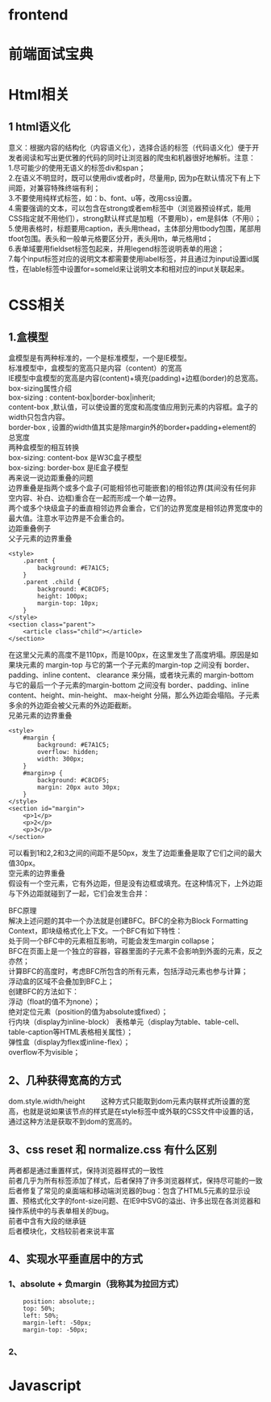 # frontend
# 前端面试宝典
# Html相关
## 1 html语义化
意义：根据内容的结构化（内容语义化），选择合适的标签（代码语义化）便于开发者阅读和写出更优雅的代码的同时让浏览器的爬虫和机器很好地解析。注意：<br>
1.尽可能少的使用无语义的标签div和span；<br>
2.在语义不明显时，既可以使用div或者p时，尽量用p, 因为p在默认情况下有上下间距，对兼容特殊终端有利；<br>
3.不要使用纯样式标签，如：b、font、u等，改用css设置。<br>
4.需要强调的文本，可以包含在strong或者em标签中（浏览器预设样式，能用CSS指定就不用他们），strong默认样式是加粗（不要用b），em是斜体（不用i）；<br>
5.使用表格时，标题要用caption，表头用thead，主体部分用tbody包围，尾部用tfoot包围。表头和一般单元格要区分开，表头用th，单元格用td；<br>
6.表单域要用fieldset标签包起来，并用legend标签说明表单的用途；<br>
7.每个input标签对应的说明文本都需要使用label标签，并且通过为input设置id属性，在lable标签中设置for=someld来让说明文本和相对应的input关联起来。<br>
# CSS相关
## 1.盒模型
盒模型是有两种标准的，一个是标准模型，一个是IE模型。<br>
标准模型中，盒模型的宽高只是内容（content）的宽高<br>
IE模型中盒模型的宽高是内容(content)+填充(padding)+边框(border)的总宽高。<br>
box-sizing属性介绍<br>
box-sizing : content-box|border-box|inherit;<br>
content-box ,默认值，可以使设置的宽度和高度值应用到元素的内容框。盒子的width只包含内容。<br>
border-box , 设置的width值其实是除margin外的border+padding+element的总宽度<br>
两种盒模型的相互转换<br>
box-sizing: content-box 是W3C盒子模型 <br>
box-sizing: border-box 是IE盒子模型<br>
再来说一说边距重叠的问题<br>
边界重叠是指两个或多个盒子(可能相邻也可能嵌套)的相邻边界(其间没有任何非空内容、补白、边框)重合在一起而形成一个单一边界。<br>
两个或多个块级盒子的垂直相邻边界会重合，它们的边界宽度是相邻边界宽度中的最大值。注意水平边界是不会重合的。<br>
边距重叠例子<br>
父子元素的边界重叠<br>
```
<style>
    .parent {
        background: #E7A1C5;
    }
    .parent .child {
        background: #C8CDF5;
        height: 100px;
        margin-top: 10px;
    }
</style>
<section class="parent">
    <article class="child"></article>
</section>
```
在这里父元素的高度不是110px，而是100px，在这里发生了高度坍塌。原因是如果块元素的 margin-top 与它的第一个子元素的margin-top 之间没有 border、padding、inline content、 clearance 来分隔，或者块元素的 margin-bottom 与它的最后一个子元素的margin-bottom 之间没有 border、padding、inline content、height、min-height、 max-height 分隔，那么外边距会塌陷。子元素多余的外边距会被父元素的外边距截断。<br>
兄弟元素的边界重叠<br>
```
<style>
    #margin {
        background: #E7A1C5;
        overflow: hidden;
        width: 300px;
    }
    #margin>p {
        background: #C8CDF5;
        margin: 20px auto 30px;
    }
</style>
<section id="margin">
    <p>1</p>
    <p>2</p>
    <p>3</p>
</section>
```
可以看到1和2,2和3之间的间距不是50px，发生了边距重叠是取了它们之间的最大值30px。<br>
空元素的边界重叠<br>
假设有一个空元素，它有外边距，但是没有边框或填充。在这种情况下，上外边距与下外边距就碰到了一起，它们会发生合并：<br>

BFC原理<br>
解决上述问题的其中一个办法就是创建BFC。BFC的全称为Block Formatting Context，即块级格式化上下文。一个BFC有如下特性：<br>
处于同一个BFC中的元素相互影响，可能会发生margin collapse；<br>
BFC在页面上是一个独立的容器，容器里面的子元素不会影响到外面的元素，反之亦然；<br>
计算BFC的高度时，考虑BFC所包含的所有元素，包括浮动元素也参与计算；<br>
浮动盒的区域不会叠加到BFC上；<br>
创建BFC的方法如下：<br>
浮动（float的值不为none）；<br>
绝对定位元素（position的值为absolute或fixed）；<br>
行内块（display为inline-block）
表格单元（display为table、table-cell、table-caption等HTML表格相关属性）；<br>
弹性盒（display为flex或inline-flex）；<br>
overflow不为visible；<br>
## 2、几种获得宽高的方式
dom.style.width/height   这种方式只能取到dom元素内联样式所设置的宽高，也就是说如果该节点的样式是在style标签中或外联的CSS文件中设置的话，通过这种方法是获取不到dom的宽高的。<br>
## 3、css reset 和 normalize.css 有什么区别
两者都是通过重置样式，保持浏览器样式的一致性<br>
前者几乎为所有标签添加了样式，后者保持了许多浏览器样式，保持尽可能的一致<br>
后者修复了常见的桌面端和移动端浏览器的bug：包含了HTML5元素的显示设置、预格式化文字的font-size问题、在IE9中SVG的溢出、许多出现在各浏览器和操作系统中的与表单相关的bug。<br>
前者中含有大段的继承链<br>
后者模块化，文档较前者来说丰富<br>
## 4、实现水平垂直居中的方式
### 1、absolute + 负margin（我称其为拉回方式）
```
    position: absolute;;
    top: 50%;
    left: 50%;
    margin-left: -50px;
    margin-top: -50px;
```
### 2、
# Javascript























